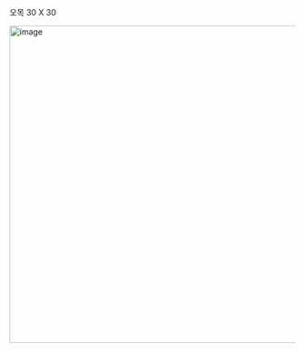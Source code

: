 오목 30 X 30

<img width="558" alt="image" src="https://github.com/sangyun0904/ictis_ai_web_camp/assets/69445075/7f8cafeb-c8d1-402c-8ce2-5a6ea31aada4">
